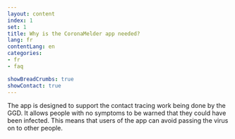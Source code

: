 ```yaml
---
layout: content
index: 1
set: 1
title: Why is the CoronaMelder app needed?
lang: fr
contentLang: en
categories:
- fr
- faq

showBreadCrumbs: true
showContact: true
---
```


The app is designed to support the contact tracing work being done by the GGD. It allows people with no symptoms to be warned that they could have been infected. This means that users of the app can avoid passing the virus on to other people.
